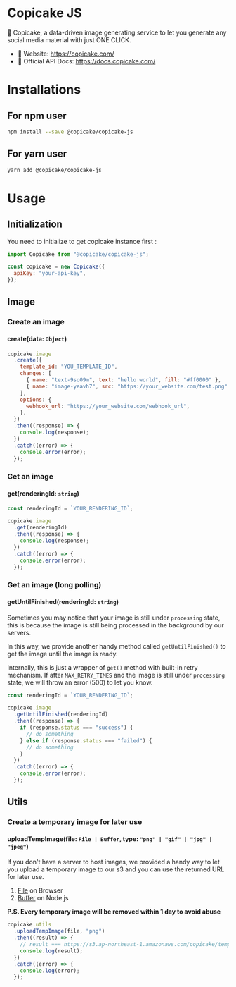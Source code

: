 # Copicake JS

🍰 Copicake, a data-driven image generating service to let you generate any social media material with just ONE CLICK.

- 🔗 Website: https://copicake.com/
- 📘 Official API Docs: https://docs.copicake.com/

# Installations

## For npm user

```bash
npm install --save @copicake/copicake-js
```

## For yarn user

```bash
yarn add @copicake/copicake-js
```

# Usage

## Initialization

You need to initialize to get copicake instance first :

```js
import Copicake from "@copicake/copicake-js";

const copicake = new Copicake({
  apiKey: "your-api-key",
});
```

## Image

### Create an image

#### create(data: `Object`)

```js
copicake.image
  .create({
    template_id: "YOU_TEMPLATE_ID",
    changes: [
      { name: "text-9so09m", text: "hello world", fill: "#ff0000" },
      { name: "image-yeavh7", src: "https://your_website.com/test.png" },
    ],
    options: {
      webhook_url: "https://your_website.com/webhook_url",
    },
  })
  .then((response) => {
    console.log(response);
  })
  .catch((error) => {
    console.error(error);
  });
```

### Get an image

#### get(renderingId: `string`)

```js
const renderingId = `YOUR_RENDERING_ID`;

copicake.image
  .get(renderingId)
  .then((response) => {
    console.log(response);
  })
  .catch((error) => {
    console.error(error);
  });
```

### Get an image (long polling)

#### getUntilFinished(renderingId: `string`)

Sometimes you may notice that your image is still under `processing` state, this is because the image is still being processed in the background by our servers.

In this way, we provide another handy method called `getUntilFinished()` to get the image until the image is ready.

Internally, this is just a wrapper of `get()` method with built-in retry mechanism. If after `MAX_RETRY_TIMES` and the image is still under `processing` state, we will throw an error (500) to let you know.

```js
const renderingId = `YOUR_RENDERING_ID`;

copicake.image
  .getUntilFinished(renderingId)
  .then((response) => {
    if (response.status === "success") {
      // do something
    } else if (response.status === "failed") {
      // do something
    }
  })
  .catch((error) => {
    console.error(error);
  });
```

## Utils

### Create a temporary image for later use

#### uploadTempImage(file: `File | Buffer`, type: `"png" | "gif" | "jpg" | "jpeg"`)

If you don't have a server to host images, we provided a handy way to let you upload a temporary image to our s3 and you can use the returned URL for later use.

1. [File](https://developer.mozilla.org/en-US/docs/Web/API/File) on Browser
2. [Buffer](https://nodejs.org/api/buffer.html#buffer) on Node.js

**P.S. Every temporary image will be removed within 1 day to avoid abuse**

```js
copicake.utils
  .uploadTempImage(file, "png")
  .then((result) => {
    // result === https://s3.ap-northeast-1.amazonaws.com/copicake/temp/ak0zixy6rewsh6vaamzi.png
    console.log(result);
  })
  .catch((error) => {
    console.log(error);
  });
```
